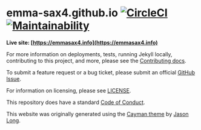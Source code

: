 # emma-sax4.github.io [![CircleCI](https://circleci.com/gh/emma-sax4/emma-sax4.github.io.svg?style=svg?style=shield)](https://circleci.com/gh/emma-sax4/emma-sax4.github.io) [![Maintainability](https://api.codeclimate.com/v1/badges/a9161347b2a122a15ec3/maintainability)](https://codeclimate.com/github/emma-sax4/emma-sax4.github.io/maintainability)

**Live site: [https://emmasax4.info](https://emmasax4.info)**

For more information on deployments, tests, running Jekyll locally, contributing to this project, and more, please see the  [Contributing docs](https://github.com/emma-sax4/emma-sax4.github.io/blob/source/.github/contributing.md).

To submit a feature request or a bug ticket, please submit an official [GitHub Issue](https://github.com/emma-sax4/emma-sax4.github.io/issues/new/choose).

For information on licensing, please see [LICENSE](https://github.com/emma-sax4/emma-sax4.github.io/blob/source/LICENSE).

This repository does have a standard [Code of Conduct](https://github.com/emma-sax4/emma-sax4.github.io/blob/source/.github/code_of_conduct.md).

This website was originally generated using the [Cayman theme](https://github.com/jasonlong/cayman-theme) by [Jason Long](https://twitter.com/jasonlong).
